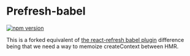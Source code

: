 # Prefresh-babel

[![npm version](https://badgen.net/npm/v/@prefresh/babel-plugin-prefresh)](https://www.npmjs.com/package/@prefresh/babel-plugin-prefresh)

This is a forked equivalent of [the react-refresh babel plugin](https://github.com/facebook/react/blob/master/packages/react-refresh/src/ReactFreshBabelPlugin.js)
difference being that we need a way to memoize createContext between HMR.
